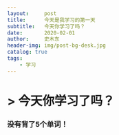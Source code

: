 ```yaml
---
layout:     post
title:      今天是我学习的第一天
subtitle:   今天你学习了吗？
date:       2020-02-01
author:     史木东
header-img: img/post-bg-desk.jpg
catalog: true
tags:
    - 学习
---
```


# > 今天你学习了吗？
### ~~没有~~背了5个单词！
